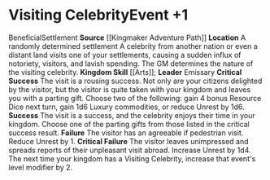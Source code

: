 ﻿---
id: '39'
level: '1'
name: Visiting Celebrity
rarity: Common
skill:
- '[[DATABASE/skill/Arts|Arts]]'
source: '[[DATABASE/source/Kingmaker Adventure Path|Kingmaker Adventure Path]]'
trait:
- '[[DATABASE/trait/Beneficial|Beneficial]]'
- '[[DATABASE/trait/Settlement|Settlement]]'
type: Kingdom Event

---
# Visiting Celebrity<span class="item-type">Event +1</span>

<span class="item-trait">Beneficial</span><span class="item-trait">Settlement</span>
**Source** [[Kingmaker Adventure Path]]
**Location** A randomly determined settlement
A celebrity from another nation or even a distant land visits one of your settlements, causing a sudden influx of notoriety, visitors, and lavish spending. The GM determines the nature of the visiting celebrity.
**Kingdom Skill** [[Arts]]; **Leader** Emissary
**Critical Success** The visit is a rousing success. Not only are your citizens delighted by the visitor, but the visitor is quite taken with your kingdom and leaves you with a parting gift. Choose two of the following: gain 4 bonus Resource Dice next turn, gain 1d6 Luxury commodities, or reduce Unrest by 1d6.
**Success** The visit is a success, and the celebrity enjoys their time in your kingdom. Choose one of the parting gifts from those listed in the critical success result.
**Failure** The visitor has an agreeable if pedestrian visit. Reduce Unrest by 1.
**Critical Failure** The visitor leaves unimpressed and spreads reports of their unpleasant visit abroad. Increase Unrest by 1d4. The next time your kingdom has a Visiting Celebrity, increase that event's level modifier by 2.